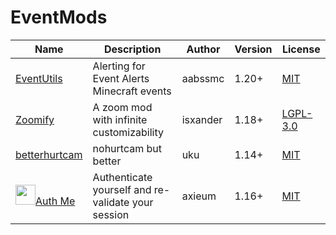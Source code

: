 # EventMods

| Name | Description | Author | Version | License |
| ---- | ---- | ---- | ----- | ---- |
|[EventUtils](https://modrinth.com/mod/alerts)|Alerting for Event Alerts Minecraft events|aabssmc|1.20+|[MIT](/licenses/licenses.md#mit)|
|[Zoomify](https://modrinth.com/mod/zoomify/)|A zoom mod with infinite customizability|isxander|1.18+|[LGPL-3.0](/licenses/licenses.md#lgpl-30)|
|[betterhurtcam](https://modrinth.com/mod/betterhurtcam/) |nohurtcam but better|uku|1.14+|[MIT](/licenses/licenses.md#mit)|
|<img src="https://cdn.modrinth.com/data/yjgIrBjZ/icon.png" width="32" border-radius="16px">[Auth Me](https://modrinth.com/mod/auth-me)|Authenticate yourself and re-validate your session|axieum|1.16+|[MIT](/licenses/licenses.md#mit)|

